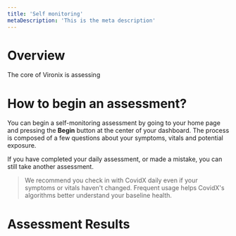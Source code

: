 ```yaml
---
title: 'Self monitoring'
metaDescription: 'This is the meta description'
---
```


# Overview

The core of Vironix is assessing

# How to begin an assessment?

You can begin a self-monitoring assessment by going to your home page and pressing the **Begin** button at the center of your dashboard. The process is composed of a few questions about your symptoms, vitals and potential exposure.

If you have completed your daily assessment, or made a mistake, you can still take another assessment.

> We recommend you check in with CovidX daily even if your symptoms or vitals haven't changed. Frequent usage helps CovidX's algorithms better understand your baseline health.

# Assessment Results
